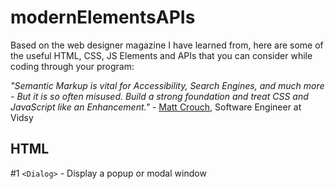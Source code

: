 # modernElementsAPIs

Based on the web designer magazine I have learned from, here are some of the useful HTML, CSS, JS Elements and APIs that you can consider while coding through your program: 

_"Semantic Markup is vital for Accessibility, Search Engines, and much more - But it is so often misused. Build a strong foundation and treat CSS and JavaScript like an Enhancement."_ - [Matt Crouch](https://twitter.com/mattcrouchuk), Software Engineer at Vidsy 

## HTML 

#1 `<Dialog>` - Display a popup or modal window

